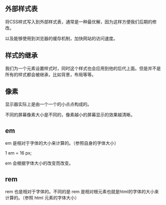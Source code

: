 ## 外部样式表

将CSS样式写入到外部样式表，通常是一种最优解，因为这样方便我们后期的修改。

以及能够使用到浏览器的缓存机制，加快网站的访问速度。

## 样式的继承

我们为一个元素设置样式时，同时这个样式也会应用到他的后代上面。但是并不是所有的样式都会被继承，比如背景，布局等等。

## 像素

显示器实际上是由一个一个的小点点构成的。

不同的屏幕像素大小是不同的，像素越小的屏幕显示的效果越清晰。

## em

em 是相对于字体的大小来计算的。（参照自身的字体大小）

1 em = 16 px;

em 会根据字体大小的改变而改变。

## rem

rem 也是相对于字体的。不同的是 rem 是相对根元素也就是html的字体的大小来计算的。（参照 html 元素的字体大小）

